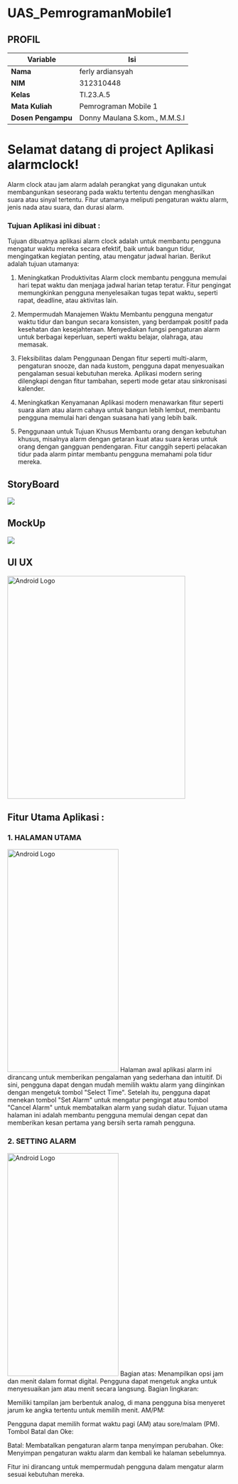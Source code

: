 # UAS_PemrogramanMobile1

## PROFIL

| Variable           | Isi                           |
| ------------------ | ----------------------------- |
| **Nama**           | ferly ardiansyah              |
| **NIM**            | 312310448                     |
| **Kelas**          | TI.23.A.5                     |
| **Mata Kuliah**    | Pemrograman Mobile 1          |
| **Dosen Pengampu** | Donny Maulana S.kom., M.M.S.I |

# Selamat datang di project Aplikasi **alarmclock**!

Alarm clock atau jam alarm adalah perangkat yang digunakan untuk membangunkan seseorang pada waktu tertentu dengan menghasilkan suara atau sinyal tertentu. Fitur utamanya meliputi pengaturan waktu alarm, jenis nada atau suara, dan durasi alarm.

### Tujuan Aplikasi ini dibuat :

Tujuan dibuatnya aplikasi alarm clock adalah untuk membantu pengguna mengatur waktu mereka secara efektif, baik untuk bangun tidur, mengingatkan kegiatan penting, atau mengatur jadwal harian. Berikut adalah tujuan utamanya:

1. Meningkatkan Produktivitas
Alarm clock membantu pengguna memulai hari tepat waktu dan menjaga jadwal harian tetap teratur.
Fitur pengingat memungkinkan pengguna menyelesaikan tugas tepat waktu, seperti rapat, deadline, atau aktivitas lain.

2. Mempermudah Manajemen Waktu
Membantu pengguna mengatur waktu tidur dan bangun secara konsisten, yang berdampak positif pada kesehatan dan kesejahteraan.
Menyediakan fungsi pengaturan alarm untuk berbagai keperluan, seperti waktu belajar, olahraga, atau memasak.

3. Fleksibilitas dalam Penggunaan
Dengan fitur seperti multi-alarm, pengaturan snooze, dan nada kustom, pengguna dapat menyesuaikan pengalaman sesuai kebutuhan mereka.
Aplikasi modern sering dilengkapi dengan fitur tambahan, seperti mode getar atau sinkronisasi kalender.

4. Meningkatkan Kenyamanan
Aplikasi modern menawarkan fitur seperti suara alam atau alarm cahaya untuk bangun lebih lembut, membantu pengguna memulai hari dengan suasana hati yang lebih baik.

5. Penggunaan untuk Tujuan Khusus
Membantu orang dengan kebutuhan khusus, misalnya alarm dengan getaran kuat atau suara keras untuk orang dengan gangguan pendengaran.
Fitur canggih seperti pelacakan tidur pada alarm pintar membantu pengguna memahami pola tidur mereka.

## StoryBoard

<img src="png dan pdf/storyboard.jpg">

## MockUp

<img src="png dan pdf/mockup.jpg">

## UI UX

<img src="png dan pdf/UI & UX.jpg" alt="Android Logo" width="400" height="500">



## Fitur Utama Aplikasi :

### 1. HALAMAN UTAMA

   <img src="png dan pdf/halaman utama.jpeg" alt="Android Logo" width="250" height="500">
   Halaman awal aplikasi alarm ini dirancang untuk memberikan pengalaman yang sederhana dan intuitif. Di sini, pengguna dapat dengan mudah memilih waktu alarm yang diinginkan dengan mengetuk tombol "Select Time". Setelah itu, pengguna dapat menekan tombol "Set Alarm" untuk mengatur pengingat atau tombol "Cancel Alarm" untuk membatalkan alarm yang sudah diatur.
Tujuan utama halaman ini adalah membantu pengguna memulai dengan cepat dan memberikan kesan pertama yang bersih serta ramah pengguna.


### 2. SETTING ALARM
<img src="png dan pdf/setting alarm.jpeg" alt="Android Logo" width="250" height="500">
Bagian atas:
Menampilkan opsi jam dan menit dalam format digital. Pengguna dapat mengetuk angka untuk menyesuaikan jam atau menit secara langsung.
Bagian lingkaran:

Memiliki tampilan jam berbentuk analog, di mana pengguna bisa menyeret jarum ke angka tertentu untuk memilih menit.
AM/PM:

Pengguna dapat memilih format waktu pagi (AM) atau sore/malam (PM).
Tombol Batal dan Oke:

Batal: Membatalkan pengaturan alarm tanpa menyimpan perubahan.
Oke: Menyimpan pengaturan waktu alarm dan kembali ke halaman sebelumnya.

Fitur ini dirancang untuk mempermudah pengguna dalam mengatur alarm sesuai kebutuhan mereka.





